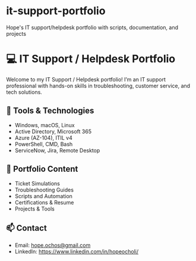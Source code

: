 # it-support-portfolio
Hope's IT support/helpdesk portfolio with scripts, documentation, and projects
# 💻 IT Support / Helpdesk Portfolio

Welcome to my IT Support / Helpdesk portfolio! I’m an IT support professional with hands-on skills in troubleshooting, customer service, and tech solutions.

## 🔧 Tools & Technologies
- Windows, macOS, Linux
- Active Directory, Microsoft 365
- Azure (AZ-104), ITIL v4
- PowerShell, CMD, Bash
- ServiceNow, Jira, Remote Desktop

## 📁 Portfolio Content
- Ticket Simulations
- Troubleshooting Guides
- Scripts and Automation
- Certifications & Resume
- Projects & Tools

## 📫 Contact
- Email: hope.ochos@gmail.com
- LinkedIn: https://www.linkedin.com/in/hopeocholi/
